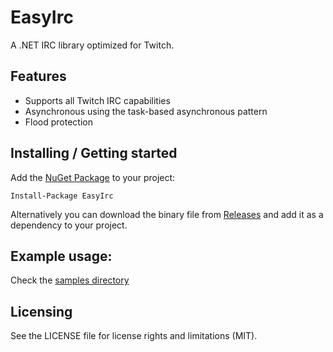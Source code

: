 # EasyIrc

A .NET IRC library optimized for Twitch.

## Features

* Supports all Twitch IRC capabilities
* Asynchronous using the task-based asynchronous pattern
* Flood protection

## Installing / Getting started

Add the [NuGet Package](https://www.nuget.org/packages/EasyIrc/) to your project:

```shell
Install-Package EasyIrc
```

Alternatively you can download the binary file from [Releases](https://github.com/Dukezo/EasyIrc/releases) and add it as a dependency to your project.

## Example usage:

Check the [samples directory](samples/)

## Licensing

See the LICENSE file for license rights and limitations (MIT).
